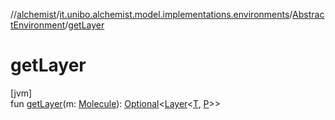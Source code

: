 //[alchemist](../../../index.md)/[it.unibo.alchemist.model.implementations.environments](../index.md)/[AbstractEnvironment](index.md)/[getLayer](get-layer.md)

# getLayer

[jvm]\
fun [getLayer](get-layer.md)(m: [Molecule](../../it.unibo.alchemist.model.interfaces/-molecule/index.md)): [Optional](https://docs.oracle.com/javase/8/docs/api/java/util/Optional.html)<[Layer](../../it.unibo.alchemist.model.interfaces/-layer/index.md)<[T](../../it.unibo.alchemist/-supported-incarnations/get.md), [P](../../it.unibo.alchemist/-supported-incarnations/get.md)>>
